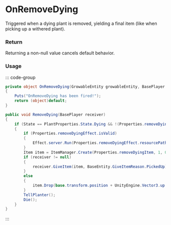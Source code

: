 # OnRemoveDying
<Badge type="info" text="Resource"/><Badge type="danger" text="Carbon Compatible"/><Badge type="warning" text="Oxide Compatible"/>
Triggered when a dying plant is removed, yielding a final item (like when picking up a withered plant).

### Return
Returning a non-null value cancels default behavior.

### Usage
::: code-group
```csharp [Example]
private object OnRemoveDying(GrowableEntity growableEntity, BasePlayer receiver)
{
	Puts("OnRemoveDying has been fired!");
	return (object)default;
}
```
```csharp [Source — Assembly-CSharp @ GrowableEntity]
public void RemoveDying(BasePlayer receiver)
{
	if (State == PlantProperties.State.Dying && !(Properties.removeDyingItem == null))
	{
		if (Properties.removeDyingEffect.isValid)
		{
			Effect.server.Run(Properties.removeDyingEffect.resourcePath, base.transform.position, UnityEngine.Vector3.up);
		}
		Item item = ItemManager.Create(Properties.removeDyingItem, 1, 0uL);
		if (receiver != null)
		{
			receiver.GiveItem(item, BaseEntity.GiveItemReason.PickedUp);
		}
		else
		{
			item.Drop(base.transform.position + UnityEngine.Vector3.up * 0.5f, UnityEngine.Vector3.up * 1f);
		}
		TellPlanter();
		Die();
	}
}

```
:::

